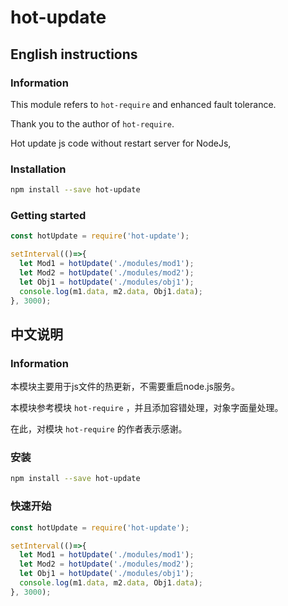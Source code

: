 # hot-update

## English instructions

### Information
This module refers to `hot-require` and enhanced fault tolerance.

Thank you to the author of `hot-require`.

Hot update js code without restart server for NodeJs, 

### Installation
```sh
npm install --save hot-update
```

### Getting started

```js
const hotUpdate = require('hot-update');

setInterval(()=>{
  let Mod1 = hotUpdate('./modules/mod1');
  let Mod2 = hotUpdate('./modules/mod2');
  let Obj1 = hotUpdate('./modules/obj1');
  console.log(m1.data, m2.data, Obj1.data);
}, 3000);
```

## 中文说明
### Information

本模块主要用于js文件的热更新，不需要重启node.js服务。

本模块参考模块 `hot-require` ，并且添加容错处理，对象字面量处理。

在此，对模块 `hot-require` 的作者表示感谢。


 

### 安装
```sh
npm install --save hot-update
```

### 快速开始

```js
const hotUpdate = require('hot-update');

setInterval(()=>{
  let Mod1 = hotUpdate('./modules/mod1');
  let Mod2 = hotUpdate('./modules/mod2');
  let Obj1 = hotUpdate('./modules/obj1');
  console.log(m1.data, m2.data, Obj1.data);
}, 3000);
```